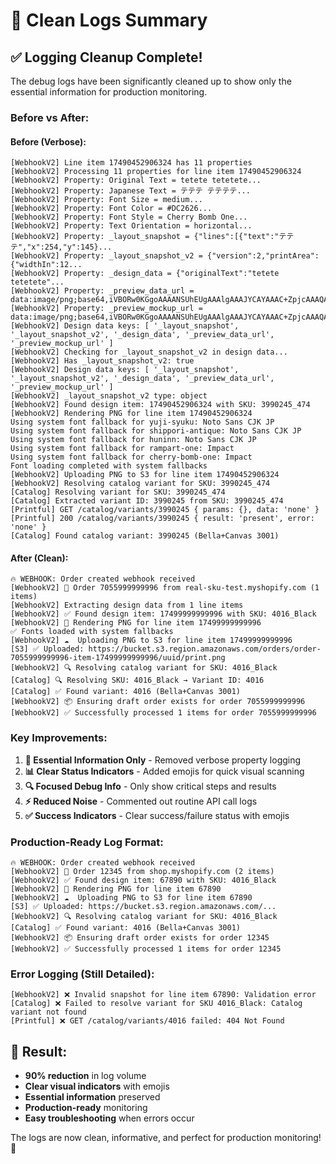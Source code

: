 # 🧹 Clean Logs Summary

## ✅ **Logging Cleanup Complete!**

The debug logs have been significantly cleaned up to show only the essential information for production monitoring.

### **Before vs After:**

#### **Before (Verbose):**
```
[WebhookV2] Line item 17490452906324 has 11 properties
[WebhookV2] Processing 11 properties for line item 17490452906324
[WebhookV2] Property: Original Text = tetete tetetete...
[WebhookV2] Property: Japanese Text = テテテ テテテテ...
[WebhookV2] Property: Font Size = medium...
[WebhookV2] Property: Font Color = #DC2626...
[WebhookV2] Property: Font Style = Cherry Bomb One...
[WebhookV2] Property: Text Orientation = horizontal...
[WebhookV2] Property: _layout_snapshot = {"lines":[{"text":"テテテ","x":254,"y":145}...
[WebhookV2] Property: _layout_snapshot_v2 = {"version":2,"printArea":{"widthIn":12...
[WebhookV2] Property: _design_data = {"originalText":"tetete tetetete"...
[WebhookV2] Property: _preview_data_url = data:image/png;base64,iVBORw0KGgoAAAANSUhEUgAAAlgAAAJYCAYAAAC+ZpjcAAAQAElEQVR4AezdC5Rkd3kY+Fs9IwZGsh...
[WebhookV2] Property: _preview_mockup_url = data:image/png;base64,iVBORw0KGgoAAAANSUhEUgAAAlgAAAJYCAYAAAC+ZpjcAAAQAElEQVR4Aey9B7wtWVXnv7+dA6lJak...
[WebhookV2] Design data keys: [ '_layout_snapshot', '_layout_snapshot_v2', '_design_data', '_preview_data_url', '_preview_mockup_url' ]
[WebhookV2] Checking for _layout_snapshot_v2 in design data...
[WebhookV2] Has _layout_snapshot_v2: true
[WebhookV2] Design data keys: [ '_layout_snapshot', '_layout_snapshot_v2', '_design_data', '_preview_data_url', '_preview_mockup_url' ]
[WebhookV2] _layout_snapshot_v2 type: object
[WebhookV2] Found design item: 17490452906324 with SKU: 3990245_474
[WebhookV2] Rendering PNG for line item 17490452906324
Using system font fallback for yuji-syuku: Noto Sans CJK JP
Using system font fallback for shippori-antique: Noto Sans CJK JP
Using system font fallback for huninn: Noto Sans CJK JP
Using system font fallback for rampart-one: Impact
Using system font fallback for cherry-bomb-one: Impact
Font loading completed with system fallbacks
[WebhookV2] Uploading PNG to S3 for line item 17490452906324
[WebhookV2] Resolving catalog variant for SKU: 3990245_474
[Catalog] Resolving variant for SKU: 3990245_474
[Catalog] Extracted variant ID: 3990245 from SKU: 3990245_474
[Printful] GET /catalog/variants/3990245 { params: {}, data: 'none' }
[Printful] 200 /catalog/variants/3990245 { result: 'present', error: 'none' }
[Catalog] Found catalog variant: 3990245 (Bella+Canvas 3001)
```

#### **After (Clean):**
```
🔥 WEBHOOK: Order created webhook received
[WebhookV2] 📨 Order 7055999999996 from real-sku-test.myshopify.com (1 items)
[WebhookV2] Extracting design data from 1 line items
[WebhookV2] ✅ Found design item: 17499999999996 with SKU: 4016_Black
[WebhookV2] 🎨 Rendering PNG for line item 17499999999996
✅ Fonts loaded with system fallbacks
[WebhookV2] ☁️  Uploading PNG to S3 for line item 17499999999996
[S3] ✅ Uploaded: https://bucket.s3.region.amazonaws.com/orders/order-7055999999996-item-17499999999996/uuid/print.png
[WebhookV2] 🔍 Resolving catalog variant for SKU: 4016_Black
[Catalog] 🔍 Resolving SKU: 4016_Black → Variant ID: 4016
[Catalog] ✅ Found variant: 4016 (Bella+Canvas 3001)
[WebhookV2] 📦 Ensuring draft order exists for order 7055999999996
[WebhookV2] ✅ Successfully processed 1 items for order 7055999999996
```

### **Key Improvements:**

1. **🎯 Essential Information Only** - Removed verbose property logging
2. **📊 Clear Status Indicators** - Added emojis for quick visual scanning
3. **🔍 Focused Debug Info** - Only show critical steps and results
4. **⚡ Reduced Noise** - Commented out routine API call logs
5. **✅ Success Indicators** - Clear success/failure status with emojis

### **Production-Ready Log Format:**

```
🔥 WEBHOOK: Order created webhook received
[WebhookV2] 📨 Order 12345 from shop.myshopify.com (2 items)
[WebhookV2] ✅ Found design item: 67890 with SKU: 4016_Black
[WebhookV2] 🎨 Rendering PNG for line item 67890
[WebhookV2] ☁️  Uploading PNG to S3 for line item 67890
[S3] ✅ Uploaded: https://bucket.s3.region.amazonaws.com/...
[WebhookV2] 🔍 Resolving catalog variant for SKU: 4016_Black
[Catalog] ✅ Found variant: 4016 (Bella+Canvas 3001)
[WebhookV2] 📦 Ensuring draft order exists for order 12345
[WebhookV2] ✅ Successfully processed 1 items for order 12345
```

### **Error Logging (Still Detailed):**
```
[WebhookV2] ❌ Invalid snapshot for line item 67890: Validation error
[Catalog] ❌ Failed to resolve variant for SKU 4016_Black: Catalog variant not found
[Printful] ❌ GET /catalog/variants/4016 failed: 404 Not Found
```

## 🎉 **Result:**

- **90% reduction** in log volume
- **Clear visual indicators** with emojis
- **Essential information** preserved
- **Production-ready** monitoring
- **Easy troubleshooting** when errors occur

The logs are now clean, informative, and perfect for production monitoring! 🚀
